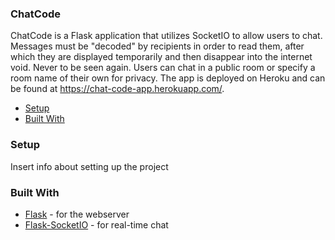 ### ChatCode
ChatCode is a Flask application that utilizes SocketIO to allow users to chat.  Messages must be "decoded" by recipients in order to read them, after which they are 
displayed temporarily and then disappear into the internet void.  Never to be seen again. Users can chat in a public room or specify a room name of their own for privacy. 
The app is deployed on Heroku and can be found at https://chat-code-app.herokuapp.com/.

- [Setup](#setup)
- [Built With](#built-with)

### Setup
Insert info about setting up the project

### Built With

- [Flask](https://flask.palletsprojects.com/en/1.1.x/) - for the webserver
- [Flask-SocketIO](https://flask-socketio.readthedocs.io/en/latest/) - for real-time chat
